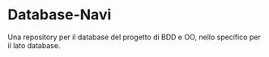 # Database-Navi
Una repository per il database del progetto di BDD e OO, nello specifico per il lato database.

